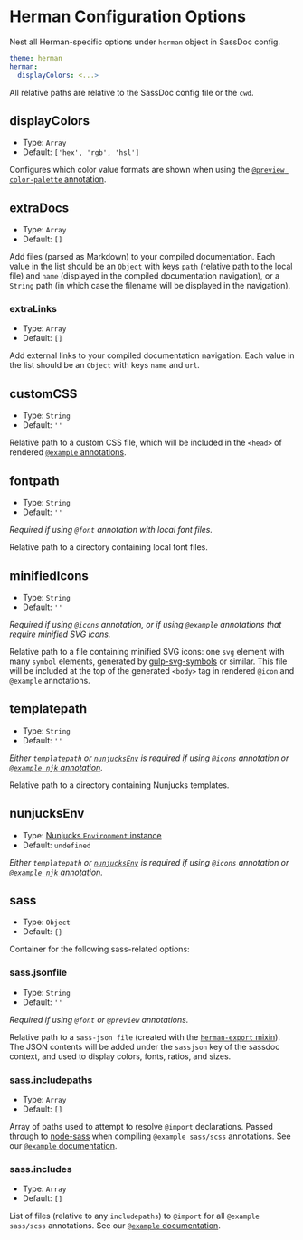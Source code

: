 # Herman Configuration Options

Nest all Herman-specific options
under `herman` object in SassDoc config.

```yaml
theme: herman
herman:
  displayColors: <...>
```

All relative paths are relative to the SassDoc config file or the `cwd`.


## displayColors

- Type: `Array`
- Default: `['hex', 'rgb', 'hsl']`

Configures which color value formats are shown
when using the [`@preview color-palette` annotation][color-preview].

[color-preview]: http://oddbird.net/herman/docs/demo_colors.html


## extraDocs

- Type: `Array`
- Default: `[]`

Add files (parsed as Markdown) to your compiled documentation.
Each value in the list should be an `Object`
with keys `path` (relative path to the local file)
and `name` (displayed in the compiled documentation navigation),
or a `String` path
(in which case the filename will be displayed in the navigation).


### extraLinks

- Type: `Array`
- Default: `[]`

Add external links to your compiled documentation navigation.
Each value in the list should be an `Object` with keys `name` and `url`.


## customCSS

- Type: `String`
- Default: `''`

Relative path to a custom CSS file,
which will be included in the `<head>` of rendered
[`@example` annotations][example-annotation].

[example-annotation]: http://oddbird.net/herman/docs/demo_examples.html


## fontpath

- Type: `String`
- Default: `''`

*Required if using `@font` annotation with local font files.*

Relative path to a directory containing local font files.


## minifiedIcons

- Type: `String`
- Default: `''`

*Required if using `@icons` annotation, or if using `@example` annotations that
require minified SVG icons.*

Relative path to a file containing minified SVG icons:
one `svg` element with many `symbol` elements,
generated by [gulp-svg-symbols] or similar.
This file will be included at the top of the generated `<body>` tag
in rendered `@icon` and `@example` annotations.

[gulp-svg-symbols]: https://github.com/Hiswe/gulp-svg-symbols


## templatepath

- Type: `String`
- Default: `''`

*Either `templatepath` or [`nunjucksEnv`](#nunjucksenv)
is required if using `@icons` annotation or
[`@example njk` annotation][example-njk].*

Relative path to a directory containing Nunjucks templates.


## nunjucksEnv

- Type: [Nunjucks `Environment` instance][njk-instance]
- Default: `undefined`

[njk-instance]: https://mozilla.github.io/nunjucks/api.html#environment

*Either `templatepath` or [`nunjucksEnv`](#nunjucksenv)
is required if using `@icons` annotation or
[`@example njk` annotation][example-njk].*

[example-njk]: http://oddbird.net/herman/docs/demo_examples.html#compiling-nunjucks


## sass

- Type: `Object`
- Default: `{}`

Container for the following sass-related options:

### sass.jsonfile

- Type: `String`
- Default: `''`

*Required if using `@font` or `@preview` annotations.*

Relative path to a `sass-json file`
(created with the [`herman-export` mixin][export-mixin]).
The JSON contents will be added under the
`sassjson` key of the sassdoc context,
and used to display colors, fonts, ratios, and sizes.

[export-mixin]: http://oddbird.net/herman/docs/api_json-export.html#mixin--herman-export

### sass.includepaths

- Type: `Array`
- Default: `[]`

Array of paths used to attempt to resolve `@import` declarations.
Passed through to [node-sass] when
compiling `@example sass/scss` annotations.
See our [`@example` documentation][example-docs].

[node-sass]: https://github.com/sass/node-sass/#includepaths

### sass.includes

- Type: `Array`
- Default: `[]`

List of files (relative to any `includepaths`) to `@import`
for all `@example sass/scss` annotations.
See our [`@example` documentation][example-docs].

[example-docs]: http://oddbird.net/herman/docs/demo_examples.html#compiling-sass-scss
